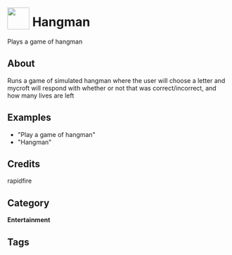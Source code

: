 # <img src="https://raw.githack.com/FortAwesome/Font-Awesome/master/svgs/solid/robot.svg" card_color="#22A7F0" width="50" height="50" style="vertical-align:bottom"/> Hangman
Plays a game of hangman

## About
Runs a game of simulated hangman where the user will choose a letter and mycroft will respond with whether or not that was correct/incorrect, and how many lives are left

## Examples
* "Play a game of hangman"
* "Hangman"

## Credits
rapidfire

## Category
**Entertainment**

## Tags

